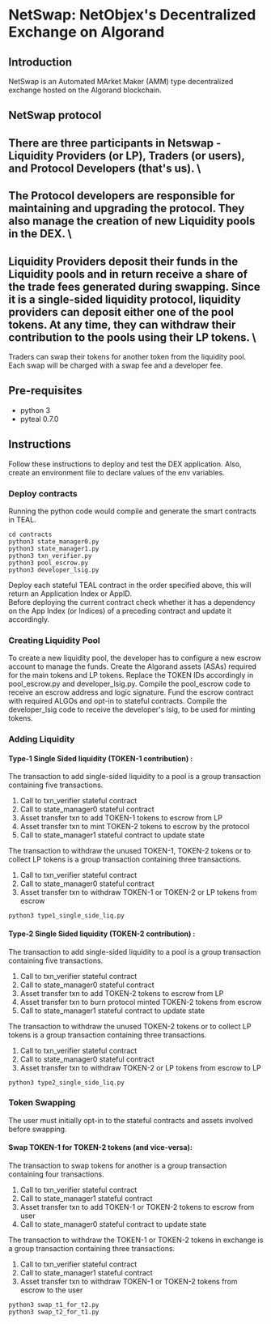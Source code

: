 # NetSwap: NetObjex's Decentralized Exchange on Algorand
## Introduction
NetSwap is an Automated MArket Maker (AMM) type decentralized exchange hosted on the Algorand blockchain.  
## NetSwap protocol
There are three participants in Netswap - Liquidity Providers (or LP), Traders (or users), and Protocol Developers (that's us). \
-
The Protocol developers are responsible for maintaining and upgrading the protocol. They also manage the creation of new Liquidity pools in the DEX. \
-
Liquidity Providers deposit their funds in the Liquidity pools and in return receive a share of the trade fees generated during swapping. Since it is a single-sided liquidity protocol, liquidity providers can deposit either one of the pool tokens. At any time, they can withdraw their contribution to the pools using their LP tokens. \
-
Traders can swap their tokens for another token from the liquidity pool. Each swap will be charged with a swap fee and a developer fee. 

## Pre-requisites
- python 3
- pyteal 0.7.0

## Instructions
Follow these instructions to deploy and test the DEX application. Also, create an environment file to declare values of the env variables. 

### Deploy contracts
Running the python code would compile and generate the smart contracts in TEAL.
```
cd contracts
python3 state_manager0.py
python3 state_manager1.py
python3 txn_verifier.py
python3 pool_escrow.py
python3 developer_lsig.py
```
Deploy each stateful TEAL contract in the order specified above, this will return an Application Index or AppID. \
Before deploying the current contract check whether it has a dependency on the App Index (or Indices) of a preceding contract and update it accordingly.

### Creating Liquidity Pool
To create a new liquidity pool, the developer has to configure a new escrow account to manage the funds. Create the Algorand assets (ASAs) required for the main tokens and LP tokens. Replace the TOKEN IDs accordingly in pool_escrow.py and developer_lsig.py. 
Compile the pool_escrow code to receive an escrow address and logic signature. Fund the escrow contract with required ALGOs and opt-in to stateful contracts.
Compile the developer_lsig code to receive the developer's lsig, to be used for minting tokens.

### Adding Liquidity
#### Type-1 Single Sided liquidity (TOKEN-1 contribution) :
The transaction to add single-sided liquidity to a pool is a group transaction containing five transactions. 
1. Call to txn_verifier stateful contract
2. Call to state_manager0 stateful contract
3. Asset transfer txn to add TOKEN-1 tokens to escrow from LP
4. Asset transfer txn to mint TOKEN-2 tokens to escrow by the protocol
5. Call to state_manager1 stateful contract to update state

The transaction to withdraw the unused TOKEN-1, TOKEN-2 tokens or to collect LP tokens is a group transaction containing three transactions. 
1. Call to txn_verifier stateful contract
2. Call to state_manager0 stateful contract
3. Asset transfer txn to withdraw TOKEN-1 or TOKEN-2 or LP tokens from escrow 

```
python3 type1_single_side_liq.py
```

#### Type-2 Single Sided liquidity (TOKEN-2 contribution) :
The transaction to add single-sided liquidity to a pool is a group transaction containing five transactions. 
1. Call to txn_verifier stateful contract
2. Call to state_manager0 stateful contract
3. Asset transfer txn to add TOKEN-2 tokens to escrow from LP
4. Asset transfer txn to burn protocol minted TOKEN-2 tokens from escrow 
5. Call to state_manager1 stateful contract to update state

The transaction to withdraw the unused TOKEN-2 tokens or to collect LP tokens is a group transaction containing three transactions. 
1. Call to txn_verifier stateful contract
2. Call to state_manager0 stateful contract
3. Asset transfer txn to withdraw TOKEN-2 or LP tokens from escrow to LP 

```
python3 type2_single_side_liq.py
```

### Token Swapping
The user must initially opt-in to the stateful contracts and assets involved before swapping.  

#### Swap TOKEN-1 for TOKEN-2 tokens (and vice-versa):
The transaction to swap tokens for another is a group transaction containing four transactions. 
1. Call to txn_verifier stateful contract
2. Call to state_manager1 stateful contract
3. Asset transfer txn to add TOKEN-1 or TOKEN-2 tokens to escrow from user
4. Call to state_manager0 stateful contract to update state

The transaction to withdraw the TOKEN-1 or TOKEN-2 tokens in exchange is a group transaction containing three transactions. 
1. Call to txn_verifier stateful contract
2. Call to state_manager1 stateful contract
3. Asset transfer txn to withdraw TOKEN-1 or TOKEN-2 tokens from escrow to the user

```
python3 swap_t1_for_t2.py
python3 swap_t2_for_t1.py
```
